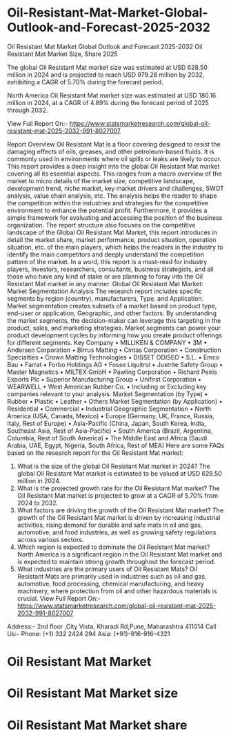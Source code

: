 # Oil-Resistant-Mat-Market-Global-Outlook-and-Forecast-2025-2032

Oil Resistant Mat Market Global Outlook and Forecast 2025-2032
Oil Resistant Mat Market Size, Share 2025


The global Oil Resistant Mat market size was estimated at USD 628.50 million in 2024 and is projected to reach USD 979.28 million by 2032, exhibiting a CAGR of 5.70% during the forecast period.

North America Oil Resistant Mat market size was estimated at USD 180.16 million in 2024, at a CAGR of 4.89% during the forecast period of 2025 through 2032.
 
View Full Report On:- https://www.statsmarketresearch.com/global-oil-resistant-mat-2025-2032-991-8027007

Report Overview
Oil Resistant Mat is a floor covering designed to resist the damaging effects of oils, greases, and other petroleum-based fluids. It is commonly used in environments where oil spills or leaks are likely to occur.
This report provides a deep insight into the global Oil Resistant Mat market covering all its essential aspects. This ranges from a macro overview of the market to micro details of the market size, competitive landscape, development trend, niche market, key market drivers and challenges, SWOT analysis, value chain analysis, etc.
The analysis helps the reader to shape the competition within the industries and strategies for the competitive environment to enhance the potential profit. Furthermore, it provides a simple framework for evaluating and accessing the position of the business organization. The report structure also focuses on the competitive landscape of the Global Oil Resistant Mat Market, this report introduces in detail the market share, market performance, product situation, operation situation, etc. of the main players, which helps the readers in the industry to identify the main competitors and deeply understand the competition pattern of the market.
In a word, this report is a must-read for industry players, investors, researchers, consultants, business strategists, and all those who have any kind of stake or are planning to foray into the Oil Resistant Mat market in any manner.
Global Oil Resistant Mat Market: Market Segmentation Analysis
The research report includes specific segments by region (country), manufacturers, Type, and Application. Market segmentation creates subsets of a market based on product type, end-user or application, Geographic, and other factors. By understanding the market segments, the decision-maker can leverage this targeting in the product, sales, and marketing strategies. Market segments can power your product development cycles by informing how you create product offerings for different segments.
Key Company
•	MILLIKEN & COMPANY
•	3M
•	Andersen Corporation
•	Birrus Matting
•	Cintas Corporation
•	Construction Specialties
•	Crown Matting Technologies
•	DISSET ODISEO
•	S.L.
•	Emco Bau
•	Farrat
•	Forbo Holdings AG
•	Fosse Liquitrol
•	Justrite Safety Group
•	Master Magnetics
•	MILTEX GmbH
•	Pawling Corporation
•	Richard Peiris Exports Plc
•	Superior Manufacturing Group
•	Unifirst Corporation
•	WEARWELL
•	West American Rubber Co.
•	Including or Excluding key companies relevant to your analysis.
Market Segmentation (by Type)
•	Rubber
•	Plastic
•	Leather
•	Others
Market Segmentation (by Application)
•	Residential
•	Commercial
•	Industrial
Geographic Segmentation
•	North America (USA, Canada, Mexico)
•	Europe (Germany, UK, France, Russia, Italy, Rest of Europe)
•	Asia-Pacific (China, Japan, South Korea, India, Southeast Asia, Rest of Asia-Pacific)
•	South America (Brazil, Argentina, Columbia, Rest of South America)
•	The Middle East and Africa (Saudi Arabia, UAE, Egypt, Nigeria, South Africa, Rest of MEA)
Here are some FAQs based on the research report for the Oil Resistant Mat market:
1. What is the size of the global Oil Resistant Mat market in 2024?
The global Oil Resistant Mat market is estimated to be valued at USD 628.50 million in 2024.
2. What is the projected growth rate for the Oil Resistant Mat market?
The Oil Resistant Mat market is projected to grow at a CAGR of 5.70% from 2024 to 2032.
3. What factors are driving the growth of the Oil Resistant Mat market?
The growth of the Oil Resistant Mat market is driven by increasing industrial activities, rising demand for durable and safe mats in oil and gas, automotive, and food industries, as well as growing safety regulations across various sectors.
4. Which region is expected to dominate the Oil Resistant Mat market?
North America is a significant region in the Oil Resistant Mat market and is expected to maintain strong growth throughout the forecast period.
5. What industries are the primary users of Oil Resistant Mats?
Oil Resistant Mats are primarily used in industries such as oil and gas, automotive, food processing, chemical manufacturing, and heavy machinery, where protection from oil and other hazardous materials is crucial.
View Full Report On:- https://www.statsmarketresearch.com/global-oil-resistant-mat-2025-2032-991-8027007

Address:- 2nd floor ,City Vista, Kharadi Rd,Pune, Maharashtra 411014
Call Us:- Phone: (+1) 332 2424 294
                Asia: (+91)-916-916-4321

# Oil Resistant Mat Market
# Oil Resistant Mat Market size
# Oil Resistant Mat Market share


